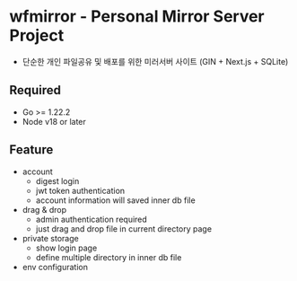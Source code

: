 # wfmirror - Personal Mirror Server Project
- 단순한 개인 파일공유 및 배포를 위한 미러서버 사이트 (GIN + Next.js + SQLite)

## Required
- Go >= 1.22.2
- Node v18 or later

## Feature
- account
    - digest login
    - jwt token authentication
    - account information will saved inner db file
- drag & drop
    - admin authentication required
    - just drag and drop file in current directory page
- private storage
    - show login page
    - define multiple directory in inner db file
- env configuration

